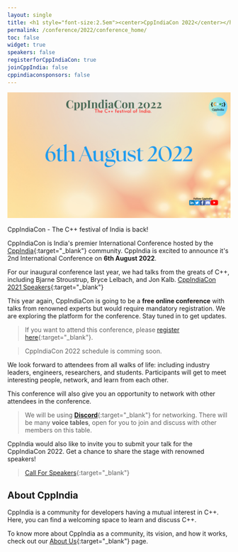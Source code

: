 ```yaml
---
layout: single
title: <h1 style="font-size:2.5em"><center>CppIndiaCon 2022</center></h1><center><p style="font-size:1.5em">The C++ festival of India.
permalink: /conference/2022/conference_home/
toc: false
widget: true
speakers: false
registerforCppIndiaCon: true
joinCppIndia: false
cppindiaconsponsors: false
---
```


[![CppIndiaCon](/conference/2022/graphics/CpIndiaCon2022.png "CppIndiaCon2022")](/conference/2022/CppIndiaCon-reg-form/)

CppIndiaCon - The C++ festival of India is back!  

CppIndiaCon is India's premier International Conference hosted by the [CppIndia](/_pages/about_us){:target="_blank"} community. CppIndia is excited to announce it's 2nd International Conference on **6th August 2022**.

For our inaugural conference last year, we had talks from the greats of C++, including Bjarne Stroustrup, Bryce Lelbach, and Jon Kalb. [CppIndiaCon 2021 Speakers](/conference/2021/speakers/speakers/){:target="_blank"}

This year again, CppIndiaCon is going to be a **free online conference** with talks from renowned experts but would require mandatory registration.
We are exploring the platform for the conference. Stay tuned in to get updates.

>If you want to attend this conference, please [register here](/conference/2022/CppIndiaCon-reg-form/){:target="_blank"}.

>CppIndiaCon 2022 schedule is comming soon.

<!-- The conference will start at **10:00 AM IST**. Use this to check time in your [time zone](https://savvytime.com/converter/ist/aug-15-2021/10-00am){:target="_blank"}. -->

We look forward to attendees from all walks of life: including industry leaders, engineers, researchers, and students. Participants will get to meet interesting people, network, and learn from each other. 

This conference will also give you an opportunity to network with other attendees in the conference. 
>We will be using [**Discord**](https://discord.gg/Wz42tX5){:target="_blank"} for networking. 
There will be many **voice tables**, open for you to join and discuss with other members on this table.

CppIndia would also like to invite you to submit your talk for the CppIndiaCon 2022. Get a chance to share the stage with renowned speakers!

>[Call For Speakers](/conference/2022/CppIndiaCon-reg-form/){:target="_blank"}

## About CppIndia 

CppIndia is a community for developers having a mutual interest in C++. Here, you can find a welcoming space to learn and discuss C++.

To know more about CppIndia as a community, its vision, and how it works, check out our [About Us](/_pages/about_us){:target="_blank"} page.
